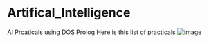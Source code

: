 # Artifical_Intelligence
AI Prcaticals using DOS Prolog
Here is this list of practicals 
![image](https://user-images.githubusercontent.com/77162392/152481351-fd581ac5-0355-45c5-85a5-54c83d5fb189.png)
